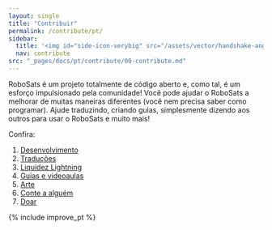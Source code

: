 ```yaml
---
layout: single
title: "Contribuir"
permalink: /contribute/pt/
sidebar:
  title: '<img id="side-icon-verybig" src="/assets/vector/handshake-angle.svg"/>Contribuir'
  nav: contribute
src: "_pages/docs/pt/contribute/00-contribute.md"
---
```


RoboSats é um projeto totalmente de código aberto e, como tal, é um esforço impulsionado pela comunidade! Você pode ajudar o RoboSats a melhorar de muitas maneiras diferentes (você nem precisa saber como programar). Ajude traduzindo, criando guias, simplesmente dizendo aos outros para usar o RoboSats e muito mais!

Confira:

1. [Desenvolvimento](/contribute/pt/code/)
2. [Traduções](/contribute/pt/languages/)
3. [Liquidez Lightning](/contribute/pt/liquidity/)
4. [Guias e videoaulas](/contribute/pt/guides/)
5. [Arte](/contribute/pt/art/)
6. [Conte a alguém](/contribute/pt/outreach/)
7. [Doar](/contribute/pt/donate/)

{% include improve_pt %}
